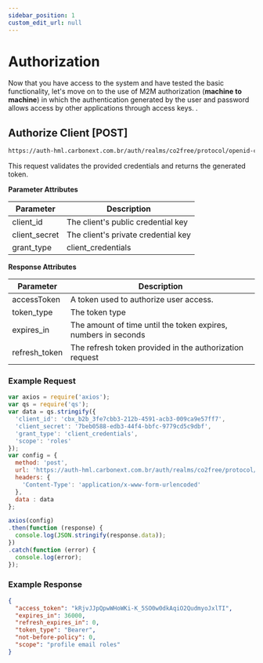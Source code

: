 ```yaml
---
sidebar_position: 1
custom_edit_url: null
---
```


# Authorization

Now that you have access to the system and have tested the basic functionality, let's move on to the use of M2M authorization (**machine to machine**) in which the authentication generated by the user and password allows access by other applications through access keys. .

## Authorize Client [POST]

```md title="BASE URL"
https://auth-hml.carbonext.com.br/auth/realms/co2free/protocol/openid-connect/token
```

This request validates the provided credentials and returns the generated token.

**Parameter Attributes**

| Parameter    | Description                         |
| ------------ | ----------------------------------- |
| client_id | The client's public credential key |
| client_secret | The client's private credential key |
| grant_type | client_credentials |

**Response Attributes**

| Parameter     | Description                                             |
| ------------- | ------------------------------------------------------- |
| accessToken | A token used to authorize user access. |
| token_type | The token type |
| expires_in | The amount of time until the token expires, numbers in seconds |
| refresh_token | The refresh token provided in the authorization request |

### Example Request

```javascript
var axios = require('axios');
var qs = require('qs');
var data = qs.stringify({
  'client_id': 'cbx_b2b_3fe7cbb3-212b-4591-acb3-009ca9e57ff7',
  'client_secret': '7beb0588-edb3-44f4-bbfc-9779cd5c9dbf',
  'grant_type': 'client_credentials',
  'scope': 'roles' 
});
var config = {
  method: 'post',
  url: 'https://auth-hml.carbonext.com.br/auth/realms/co2free/protocol/openid-connect/token',
  headers: { 
    'Content-Type': 'application/x-www-form-urlencoded'
  },
  data : data
};

axios(config)
.then(function (response) {
  console.log(JSON.stringify(response.data));
})
.catch(function (error) {
  console.log(error);
});
```

### Example Response

```json
{
  "access_token": "kRjvJJpQpwWHoWKi-K_5SO0w0dkAqiO2QudmyoJxlTI",
  "expires_in": 36000,
  "refresh_expires_in": 0,
  "token_type": "Bearer",
  "not-before-policy": 0,
  "scope": "profile email roles"
}
```

<!--
```md title="BODY urlencoded"
client_id: {{client_id}}
client_secret: {{client_secret}}
grant_type: client_credentials
scope: offline_access
```
 ## Refresh Token [POST]

```url title="BASE URL"
https://auth-hml.carbonext.com.br/auth/realms/co2free/protocol/openid-connect/token
```

This endpoint allows the user to request a new token when their current token expires.

**Parameter Attributes**

| Parameter     | Description                                              |
| ------------- | -------------------------------------------------------- |
| refresh_token | The refresh token provided in the authorization response |

### Example Request

```javascript
curl -X POST 'https://auth.carbonext.com.br/connect/token' \
--data-urlencode 'grant_type=refresh_token' \
--data-urlencode 'refresh_token={{refresh_token}}' \
--data-urlencode 'client_id={{client_id}}' \
--data-urlencode 'client_secret={{client_secret}}'
```

### Example Response

```json
{
  "access_token": "_OAiP7ySFVRf6_KE-8u9AcXjZQJQXhfRUkq_E0Zr1Mk",
  "token_type": "Bearer",
  "expires_in": 3595,
  "scope": "offline_access",
  "refresh_token": "5iI6Zo9QmJ3-bcmRTtH6ICdzjG-K2usMRKld0KrJRxw"
}
```

```md title="BODY urlencoded"
grant_type: refresh_token
refresh_token: {{refresh_token}}
client_id: {{client_id}}
client_secret: {{client_secret}}
``` -->

<!-- ## User Info [GET]

```url title="BASE URL"
https://auth.carbonext.com.br/connect/userinfo
```

A request that retrieves information from the user (or application key).

**Response Attributes**

| Attributes            | Description                                                            |
| --------------------- | ---------------------------------------------------------------------- |
| clientId              | The client identification (public key)                                 |
| userId                | The user identification                                                |
| name                  | The user's name                                                        |
| email                 | The user's email                                                       |
| isEmailValid          | A boolean to identify if the user's email has been verified            |
| customerId            | The ID of the customer the user or application is related to           |
| customerApplicationId | The ID of the customer's application (key)                             |
| customerTaxId         | The customer's tax document number                                     |
| customerLegalName     | The customer's legal name                                              |
| permissions           | An array containing the permissions keys for the user (or application) |

### Example Request

```javascript
curl -X GET 'https://auth.carbonext.com.br/connect/userinfo' \
    -H 'Content-Type: application/json' \
    -H 'Authorization: Bearer {token}'
```

### Example Response

```json
{
  "clientId": "5d7aac18-f566-49ec-b6cb-48e533d0d262",
  "userId": null,
  "name": null,
  "email": "exemplo.req@email.com",
  "isEmailValid": false,
  "customerId": "c892597a-997c-4a6f-a4cf-6e370240edff",
  "customerApplicationId": "ef04cbdc-5197-4812-a910-0d5253b4b2f5",
  "customerTaxId": "10.203.485/0001-74",
  "customerLegalName": "Carbon Teste",
  "permissions": [
    "certificates_read",
    "customerApplication_read",
    "customerApplication_write",
    "financial_read",
    "financial_write",
    "orders_read",
    "orders_write",
    "users_read",
    "users_write"
  ]
}
``` -->
